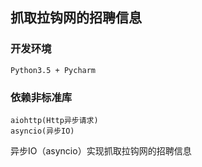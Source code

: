 ## 抓取拉钩网的招聘信息

### 开发环境
	Python3.5 + Pycharm

### 依赖非标准库
	aiohttp(Http异步请求)
    asyncio(异步IO)
    
异步IO（asyncio）实现抓取拉钩网的招聘信息